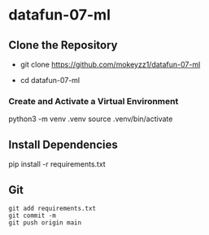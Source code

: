 # datafun-07-ml

## Clone the Repository

- git clone https://github.com/mokeyzz1/datafun-07-ml

- cd datafun-07-ml

### Create and Activate a Virtual Environment
python3 -m venv .venv
source .venv/bin/activate

## Install Dependencies
pip install -r requirements.txt

## Git
````
git add requirements.txt
git commit -m
git push origin main
````









